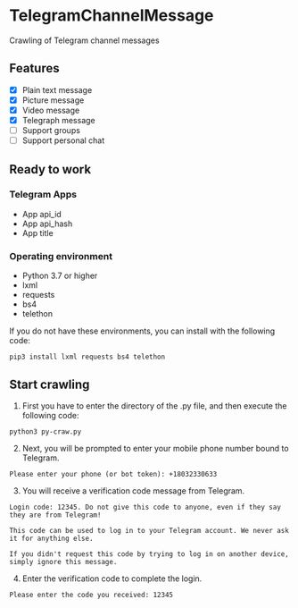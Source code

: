 # TelegramChannelMessage
Crawling of Telegram channel messages

## Features
- [x] Plain text message
- [x] Picture message
- [x] Video message
- [x] Telegraph message
- [ ] Support groups
- [ ] Support personal chat

## Ready to work
### Telegram Apps
* App api_id
* App api_hash
* App title

### Operating environment
* Python 3.7 or higher
* lxml
* requests
* bs4
* telethon

If you do not have these environments, you can install with the following code:
```shell
pip3 install lxml requests bs4 telethon
```

## Start crawling
1. First you have to enter the directory of the .py file, and then execute the following code:
```shell
python3 py-craw.py
```

2. Next, you will be prompted to enter your mobile phone number bound to Telegram.
```
Please enter your phone (or bot token): +18032330633
```

3. You will receive a verification code message from Telegram.
```
Login code: 12345. Do not give this code to anyone, even if they say they are from Telegram!

This code can be used to log in to your Telegram account. We never ask it for anything else.

If you didn't request this code by trying to log in on another device, simply ignore this message.
```

4. Enter the verification code to complete the login.
```
Please enter the code you received: 12345
```
